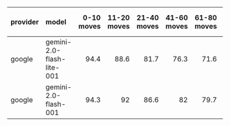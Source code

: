 | provider   | model                     |   0-10 moves |   11-20 moves |   21-40 moves |   41-60 moves |   61-80 moves |   81-100 moves |
|:-----------|:--------------------------|-------------:|--------------:|--------------:|--------------:|--------------:|---------------:|
| google     | gemini-2.0-flash-lite-001 |         94.4 |          88.6 |          81.7 |          76.3 |          71.6 |           69.9 |
| google     | gemini-2.0-flash-001      |         94.3 |          92   |          86.6 |          82   |          79.7 |           77.7 |